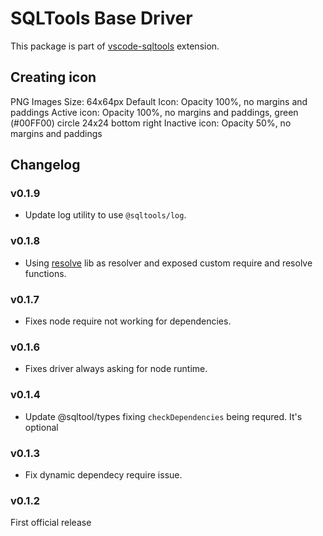 # SQLTools Base Driver

This package is part of [vscode-sqltools](https://vscode-sqltools.mteixeira.dev/?umd_source=repository&utm_medium=readme&utm_campaign=base-driver) extension.

## Creating icon

PNG Images
Size: 64x64px
Default Icon: Opacity 100%, no margins and paddings
Active icon: Opacity 100%, no margins and paddings, green (#00FF00) circle 24x24 bottom right
Inactive icon: Opacity 50%, no margins and paddings

## Changelog

### v0.1.9

- Update log utility to use `@sqltools/log`.

### v0.1.8

- Using [resolve](https://www.npmjs.com/package/resolve) lib as resolver and exposed custom require and resolve functions.

### v0.1.7

- Fixes node require not working for dependencies.

### v0.1.6

- Fixes driver always asking for node runtime.

### v0.1.4

- Update @sqltool/types fixing `checkDependencies` being requred. It's optional

### v0.1.3

- Fix dynamic dependecy require issue.

### v0.1.2

First official release